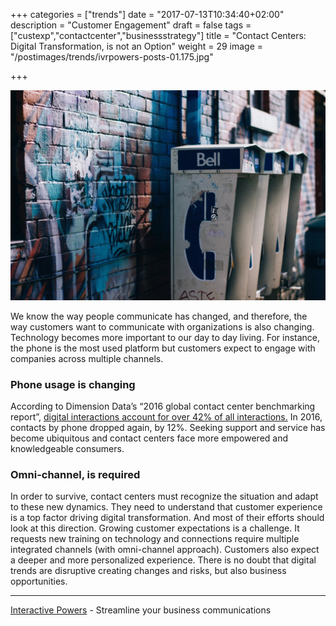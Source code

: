 +++
categories = ["trends"]
date = "2017-07-13T10:34:40+02:00"
description = "Customer Engagement"
draft = false
tags = ["custexp","contactcenter","businessstrategy"]
title = "Contact Centers: Digital Transformation, is not an Option"
weight = 29
image = "/postimages/trends/ivrpowers-posts-01.175.jpg"

+++

![Telephone boxes](/postimages/trends/ivrpowers-posts-01.175.jpg)


We know the way people communicate has changed, and therefore, the way customers want to communicate with organizations is also changing. Technology becomes more important to our day to day living. For instance, the phone is the most used platform but customers expect to engage with companies across multiple channels. 

### Phone usage is changing

According to Dimension Data’s “2016 global contact center benchmarking report”, [digital interactions account for over 42% of all interactions.](http://www.conferenciaapcc.org/2016/pdf/JoaoNascimento_DimensionData.pdf ) In 2016, contacts by phone dropped again, by 12%. Seeking support and service has become ubiquitous and contact centers face more empowered and knowledgeable consumers.

### Omni-channel, is required

In order to survive, contact centers must recognize the situation and adapt to these new dynamics. They need to understand that customer experience is a top factor driving digital transformation. And most of their efforts should look at this direction. Growing customer expectations is a challenge. It requests new training on technology and connections require multiple integrated channels (with omni-channel approach). Customers also expect a deeper and more personalized experience. There is no doubt that digital trends are disruptive creating changes and risks, but also business opportunities.

---
[Interactive Powers](http://www.ivrpowers.com/) - Streamline your business communications
